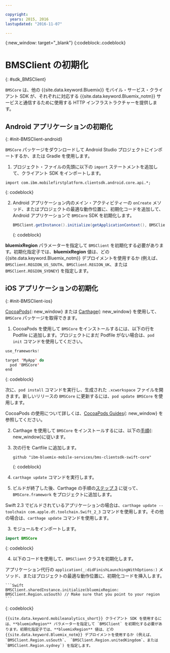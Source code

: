 ```yaml
---

copyright:
  years: 2015, 2016
lastupdated: "2016-11-07"

---
```

{:new_window: target="_blank"}
{:codeblock:.codeblock}

# BMSClient の初期化
{: #sdk_BMSClient}

`BMSCore` は、他の {{site.data.keyword.Bluemix}} モバイル・サービス・クライアント SDK が、それぞれに対応する {{site.data.keyword.Bluemix_notm}} サービスと通信するために使用する HTTP インフラストラクチャーを提供します。


## Android アプリケーションの初期化
{: #init-BMSClient-android}

`BMSCore` パッケージをダウンロードして Android Studio プロジェクトにインポートするか、または  Gradle を使用します。

1. プロジェクト・ファイルの先頭に以下の `import` ステートメントを追加して、クライアント SDK をインポートします。

  ```
  import com.ibm.mobilefirstplatform.clientsdk.android.core.api.*;
  ```
  {: codeblock}

2. Android アプリケーション内のメイン・アクティビティーの `onCreate` メソッド、またはプロジェクトの最適な動作位置に、初期化コードを追加して、Android アプリケーションで `BMSCore` SDK を初期化します。

	```Java
	BMSClient.getInstance().initialize(getApplicationContext(), BMSClient.REGION_US_SOUTH); // Make sure that you point to your region
	```
	{: codeblock}

  **bluemixRegion** パラメーターを指定して `BMSClient` を初期化する必要があります。初期化指定子では、**bluemixRegion** 値は、どの {{site.data.keyword.Bluemix_notm}} デプロイメントを使用するか (例えば、`BMSClient.REGION_US_SOUTH`、`BMSClient.REGION_UK`、または `BMSClient.REGION_SYDNEY`) を指定します。


## iOS アプリケーションの初期化
{: #init-BMSClient-ios}

[CocoaPods](https://cocoapods.org){: new_window} または [Carthage](https://github.com/Carthage/Carthage){: new_window} を使用して、`BMSCore` パッケージを取得できます。

1. CocoaPods を使用して `BMSCore` をインストールするには、以下の行を Podfile に追加します。プロジェクトにまだ Podfile がない場合は、`pod init` コマンドを使用してください。

  ```Swift
  use_frameworks!

  target 'MyApp' do
    pod 'BMSCore'
  end
  ```
  {: codeblock}

  次に、`pod install` コマンドを実行し、生成された `.xcworkspace` ファイルを開きます。新しいリリースの `BMSCore` に更新するには、`pod update BMSCore` を使用します。

  CocoaPods の使用について詳しくは、[CocoaPods Guides](https://guides.cocoapods.org/using/index.html){: new_window} を参照してください。

2. Carthage を使用して `BMSCore` をインストールするには、以下の[手順](https://github.com/Carthage/Carthage#getting-started){: new_window}に従います。

  1. 次の行を Cartfile に追加します。

      ```
      github "ibm-bluemix-mobile-services/bms-clientsdk-swift-core"
      ```
      {: codeblock}

  2. `carthage update` コマンドを実行します。

  3. ビルドが終了した後、Carthage の手順の[ステップ 3](https://github.com/Carthage/Carthage#getting-started) に従って、`BMSCore.framework` をプロジェクトに追加します。

  Swift 2.3 でビルドされているアプリケーションの場合は、`carthage update --toolchain com.apple.dt.toolchain.Swift_2_3` コマンドを使用します。その他の場合は、`carthage update` コマンドを使用します。

3. モジュールをインポートします。

  ```Swift
  import BMSCore
  ```
  {: codeblock}

4. 以下のコードを使用して、`BMSClient` クラスを初期化します。

  アプリケーション代行の `application(_:didFinishLaunchingWithOptions:)` メソッド、またはプロジェクトの最適な動作位置に、初期化コードを挿入します。

    ```Swift
    BMSClient.sharedInstance.initialize(bluemixRegion: BMSClient.Region.usSouth) // Make sure that you point to your region
    ```
   {: codeblock}

    {{site.data.keyword.mobileanalytics_short}} クライアント SDK を使用するには、**bluemixRegion** パラメーターを指定して `BMSClient` を初期化する必要があります。初期化指定子では、**bluemixRegion** 値は、どの {{site.data.keyword.Bluemix_notm}} デプロイメントを使用するか (例えば、`BMSClient.Region.usSouth`、 `BMSClient.Region.unitedKingdom`、または `BMSClient.Region.sydney`) を指定します。
